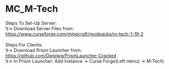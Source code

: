 # MC_M-Tech

Steps To Set-Up Server:\
\t-> Download Server Files from: https://www.curseforge.com/minecraft/modpacks/m-tech-1-19-2 \
\
Steps For Clients:\
\t-> Download Prism Launcher from: https://github.com/Diegiwg/PrismLauncher-Cracked \
\t-> In Prism Launcher: Add Instance -> Curse Forge(Left menu) -> M-Tech\
